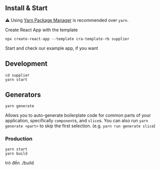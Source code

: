 ## Install & Start

⚠️ Using [Yarn Package Manager](https://yarnpkg.com) is recommended over `yarn`.

Create React App with the template

```shell
npx create-react-app --template cra-template-rb supplier
```

Start and check our example app, if you want

## Development

```Shell
cd supplier
yarn start
```

## Generators

```Shell
yarn generate
```

Allows you to auto-generate boilerplate code for common parts of your
application, specifically `component`s, and `slice`s. You can
also run `yarn generate <part>` to skip the first selection. (e.g. `yarn run generate slice`)

### Production

```Shell
yarn start
yarn build
```

trỏ đến ./build
